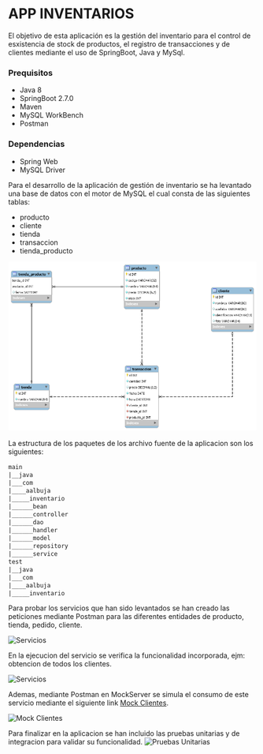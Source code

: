# APP INVENTARIOS

El objetivo de esta aplicación es la gestión del inventario
para el control de esxistencia de stock de productos, el registro de
transacciones y de clientes mediante el uso de SpringBoot, Java y MySql.

### Prequisitos
- Java 8
- SpringBoot 2.7.0
- Maven
- MySQL WorkBench
- Postman
  
### Dependencias
- Spring Web
- MySQL Driver

Para el desarrollo de la aplicación de gestión de inventario se ha levantado una base de datos con el motor de MySQL
el cual consta de las siguientes tablas:
- producto
- cliente
- tienda
- transaccion
- tienda_producto

![Modelo de Base de datos](Modelo.png)

La estructura de los paquetes de los archivo fuente de la aplicacion son los siguientes:

```
main
|__java
|___com
|____aalbuja 
|_____inventario
|______bean
|______controller
|______dao
|______handler
|______model
|______repository
|______service
test
|__java
|___com
|____aalbuja 
|_____inventario

````

Para probar los servicios que han sido levantados se han creado las peticiones mediante Postman para las
diferentes entidades de producto, tienda, pedido, cliente.

![Servicios](PostmanServicios.png)


En la ejecucion del servicio se verifica la funcionalidad incorporada, ejm: obtencion de todos los clientes.

![Servicios](ServicioClientes.png)

Ademas, mediante Postman en MockServer se simula el consumo de este servicio mediante el siguiente link [Mock Clientes](https://4292807a-9176-4dcc-86b2-d8f83278a355.mock.pstmn.io/clients).

![Mock Clientes](MockClientes.png)

Para finalizar en la aplicacion se han incluido las pruebas unitarias y de integracion para validar su funcionalidad.
![Pruebas Unitarias](EjecucionPruebasUnitarias.png)